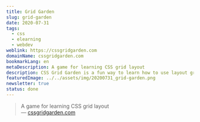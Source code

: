 ```yaml
---
title: Grid Garden
slug: grid-garden
date: 2020-07-31
tags:
  - css
  - elearning
  - webdev
weblink: https://cssgridgarden.com
domainName: cssgridgarden.com
bookmarkLang: en
metaDescription: A game for learning CSS grid layout
description: CSS Grid Garden is a fun way to learn how to use layout grids (CSS Grid).
featuredImage: ../../assets/img/20200731_grid-garden.png
newsletter: true
status: done
---
```

<blockquote lang="en">A game for learning CSS grid layout
<footer>— <a href="https://cssgridgarden.com">cssgridgarden.com</a></footer></blockquote>
